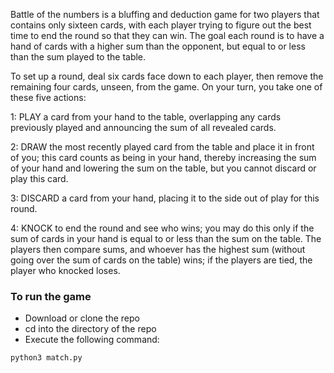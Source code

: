 Battle of the numbers is a bluffing and deduction game for two players that contains only sixteen cards, with each player trying to figure out the best time to end the round so that they can win. The goal each round is to have a hand of cards with a higher sum than the opponent, but equal to or less than the sum played to the table.

To set up a round, deal six cards face down to each player, then remove the remaining four cards, unseen, from the game. On your turn, you take one of these five actions:

1: PLAY a card from your hand to the table, overlapping any cards previously played and announcing the sum of all revealed cards.

2: DRAW the most recently played card from the table and place it in front of you; this card counts as being in your hand, thereby increasing the sum of your hand and lowering the sum on the table, but you cannot discard or play this card.

3: DISCARD a card from your hand, placing it to the side out of play for this round.

4: KNOCK to end the round and see who wins; you may do this only if the sum of cards in your hand is equal to or less than the sum on the table. The players then compare sums, and whoever has the highest sum (without going over the sum of cards on the table) wins; if the players are tied, the player who knocked loses.

### To run the game

* Download or clone the repo
* cd into the directory of the repo
* Execute the following command:
```
python3 match.py
```
